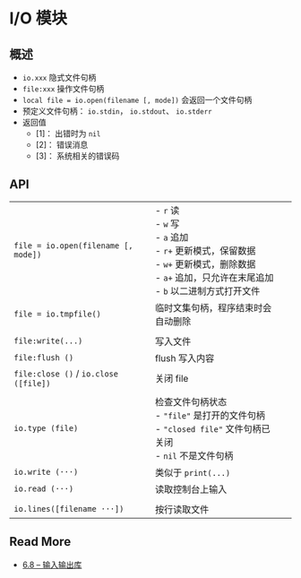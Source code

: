 # I/O 模块



## 概述

- `io.xxx` 隐式文件句柄
- `file:xxx` 操作文件句柄
- `local file = io.open(filename [, mode])` 会返回一个文件句柄
- 预定义文件句柄： `io.stdin`， `io.stdout`、 `io.stderr`
- 返回值
  - [1]： 出错时为 `nil`
  - [2]： 错误消息
  - [3]： 系统相关的错误码



## API

|                                       |                                                              |      |
| ------------------------------------- | ------------------------------------------------------------ | ---- |
| `file = io.open(filename [, mode])`   | - `r` 读<br />- `w` 写<br />- `a` 追加<br />- `r+` 更新模式，保留数据<br />- `w+` 更新模式，删除数据<br />- `a+` 追加，只允许在末尾追加<br />- `b` 以二进制方式打开文件 |      |
| `file = io.tmpfile()`                 | 临时文集句柄，程序结束时会自动删除                           |      |
|                                       |                                                              |      |
| `file:write(...)`                     | 写入文件                                                     |      |
| `file:flush ()`                       | flush 写入内容                                               |      |
| `file:close ()` / `io.close ([file])` | 关闭 file                                                    |      |
|                                       |                                                              |      |
| `io.type (file)`                      | 检查文件句柄状态<br />- `"file"` 是打开的文件句柄<br />- `"closed file"` 文件句柄已关闭<br />- `nil` 不是文件句柄 |      |
| `io.write (···)`                      | 类似于 `print(...)`                                          |      |
| `io.read (···)`                       | 读取控制台上输入                                             |      |
|                                       |                                                              |      |
| `io.lines([filename ···])`            | 按行读取文件                                                 |      |



## Read More

- [6.8 – 输入输出库](https://www.runoob.com/manual/lua53doc/manual.html#6.8)

